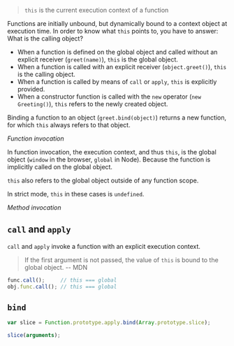 
> `this` is the current execution context of a function

Functions are initially unbound, but dynamically bound to a context object at execution time.
In order to know what `this` points to, you have to answer: What is the calling object?

* When a function is defined on the global object and called without an explicit receiver (`greet(name)`),
`this` is the global object.
* When a function is called with an explicit receiver (`object.greet()`), `this` is the calling object.
* When a function is called by means of `call` or `apply`, `this` is explicitly provided.
* When a constructor function is called with the `new` operator (`new Greeting()`), `this` refers to the newly created object.

Binding a function to an object (`greet.bind(object)`) returns a new function, for which `this` always refers to that object.

_Function invocation_

In function invocation, the execution context, and thus `this`, is the global object (`window` in the browser, `global` in Node).
Because the function is implicitly called on the global object.

`this` also refers to the global object outside of any function scope.

In strict mode, `this` in these cases is `undefined`.

_Method invocation_

## `call` and `apply`

`call` and `apply` invoke a function with an explicit execution context.

> If the first argument is not passed, the value of `this` is bound to the global object.
-- MDN


```js
func.call();     // this === global
obj.func.call(); // this === global
```

## `bind`

```js
var slice = Function.prototype.apply.bind(Array.prototype.slice);

slice(arguments);
```
